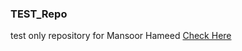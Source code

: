 ### TEST_Repo
test only repository for Mansoor Hameed
[Check Here](https://www.youtube.com/watch?v=bns5ELvbzVk&list=PLeo1K3hjS3ut49PskOfLnE6WUoOp_2lsD&index=2)
